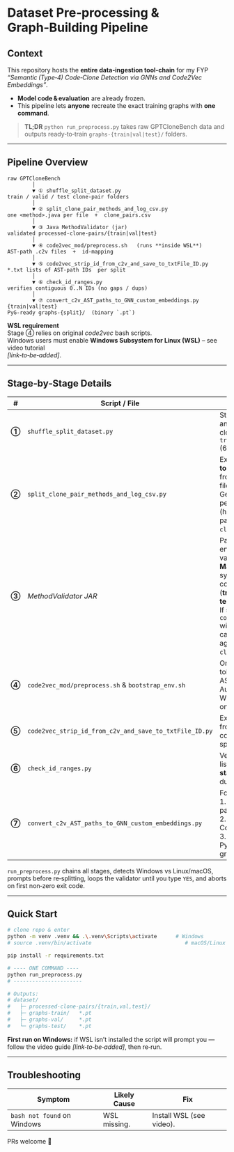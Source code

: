 
# Dataset Pre‑processing & Graph‑Building Pipeline

## Context
This repository hosts the **entire data‑ingestion tool‑chain** for my FYP  
*“Semantic (Type‑4) Code‑Clone Detection via GNNs and Code2Vec Embeddings”*.

* **Model code & evaluation** are already frozen.  
* This pipeline lets **anyone** recreate the exact training graphs with **one command**.

> **TL;DR** `python run_preprocess.py` takes raw GPTCloneBench data and  
> outputs ready‑to‑train `graphs‑{train|val|test}/` folders.

---

## Pipeline Overview

```text
raw GPTCloneBench
        │
        ▼ ① shuffle_split_dataset.py
train / valid / test clone‑pair folders
        │
        ▼ ② split_clone_pair_methods_and_log_csv.py
one <method>.java per file  +  clone_pairs.csv
        │
        ▼ ③ Java MethodValidator (jar)
validated processed‑clone‑pairs/{train|val|test}
        │
        ▼ ④ code2vec_mod/preprocess.sh   (runs **inside WSL**)
AST‑path .c2v files  +  id‑mapping
        │
        ▼ ⑤ code2vec_strip_id_from_c2v_and_save_to_txtFile_ID.py
*.txt lists of AST‑path IDs  per split
        │
        ▼ ⑥ check_id_ranges.py
verifies contiguous 0..N IDs (no gaps / dups)
        │
        ▼ ⑦ convert_c2v_AST_paths_to_GNN_custom_embeddings.py {train|val|test}
PyG‑ready graphs‑{split}/  (binary `.pt`)
```

**WSL requirement**  
Stage ④ relies on original *code2vec* bash scripts.  
Windows users must enable **Windows Subsystem for Linux (WSL)** – see video tutorial  
*[link‑to‑be‑added]*.

---

## Stage‑by‑Stage Details

| # | Script / File | Responsibility |
|---|---------------|----------------|
| **①** | `shuffle_split_dataset.py` | Stratified shuffle of *true* and *false* semantic clone folders → `train / valid / test` (60 / 20 / 20). |
| **②** | `split_clone_pair_methods_and_log_csv.py` | Extracts the **two top‑level methods** from each clone‑pair file.<br>Generates one `.java` per **unique** method (hash‑dedup) and logs pairs & labels to `clone_pairs.csv`. |
| **③** | *MethodValidator JAR* | Parses every `.java` to ensure it compiles as a valid method.<br>**Manual fixes applied:** syntax errors were corrected for each split (**train 10**, **valid 6**, **test 4**).<br>If syntax errors remain, `code2vec/preprocess.sh` will skip those files causing missing graphs against `clone_pairs.csv`. |
| **④** | `code2vec_mod/preprocess.sh` & `bootstrap_env.sh` | Original *code2vec* tokenizer — emits AST‑path `.c2v` files. Automatically runs in WSL on Windows, Bash on \*nix. |
| **⑤** | `code2vec_strip_id_from_c2v_and_save_to_txtFile_ID.py` | Extracts numeric IDs from `.c2v` headers → compact `.txt` lists per split. |
| **⑥** | `check_id_ranges.py` | Verifies each split’s ID list is **contiguous starting at 0** (no gaps / duplicates). |
| **⑦** | `convert_c2v_AST_paths_to_GNN_custom_embeddings.py` | For each split:<br>1. Loads `.c2v` AST paths<br>2. Encodes via a Code2Vec model<br>3. Saves PyTorch‑Geometric graphs → `graphs‑{train|val|test}/`. |

`run_preprocess.py` chains all stages, detects Windows vs Linux/macOS, prompts
before re‑splitting, loops the validator until you type `YES`, and aborts on first
non‑zero exit code.

---

## Quick Start

```bash
# clone repo & enter
python -m venv .venv && .\.venv\Scripts\activate      # Windows
# source .venv/bin/activate                              # macOS/Linux

pip install -r requirements.txt

# ---- ONE COMMAND ----
python run_preprocess.py
# ----------------------

# Outputs:
# dataset/
#   ├─ processed-clone-pairs/{train,val,test}/
#   ├─ graphs-train/   *.pt
#   ├─ graphs-val/     *.pt
#   └─ graphs-test/    *.pt
```

**First run on Windows:** if WSL isn’t installed the script will prompt you —  
follow the video guide *[link‑to‑be‑added]*, then re‑run.

---

## Troubleshooting

| Symptom | Likely Cause | Fix |
|---------|--------------|-----|
| `bash not found` on Windows | WSL missing. | Install WSL (see video). |



PRs welcome 🙂



